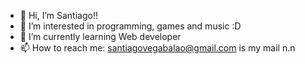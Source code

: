 - 👋 Hi, I’m Santiago!!
- 👀 I’m interested in programming, games and music :D
- 🌱 I’m currently learning Web developer
- 📫 How to reach me: santiagovegabalao@gmail.com is my mail n.n

<!---
santvegba/santvegba is a ✨ special ✨ repository because its `README.md` (this file) appears on your GitHub profile.
You can click the Preview link to take a look at your changes.
--->
